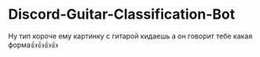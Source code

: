# Discord-Guitar-Classification-Bot
Ну тип короче ему картинку с гитарой кидаешь а он говорит тебе какая форма👍👍👍👍
